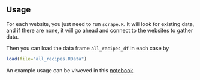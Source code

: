 ## Usage

For each website, you just need to run `scrape.R`. It will look for existing data, and if there are none, it will go ahead and connect to the websites to gather data. 

Then you can load the data frame `all_recipes_df` in each case by

```r
load(file="all_recipes.RData")
```

An example usage can be viweved in this [notebook](https://github.com/bhimmetoglu/datasciencecom-r-tutorial/blob/master/post/contains/foodBlogs.md).
